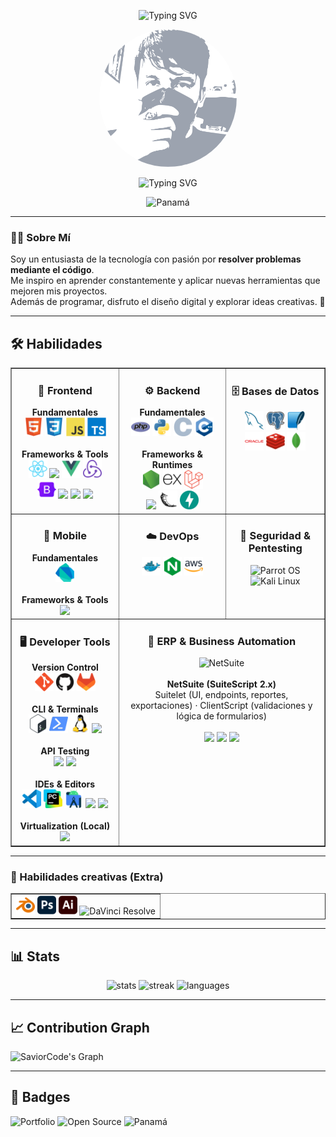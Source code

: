 <p align="center">
<img src="https://readme-typing-svg.herokuapp.com?font=Fira+Code&pause=1000&center=true&vCenter=true&repeat=false&width=435&lines=S4VI0R+C0D3" alt="Typing SVG" />
</p>

<p align="center">
  <img src="https://raw.githubusercontent.com/saviorcode/saviorcode/main/avatar.svg"
       width="220" alt="avatar" style="border-radius:50%;" />
</p>
  
</span>
</p>

<p align="center">
<img src="https://readme-typing-svg.herokuapp.com?font=Fira+Code&size=12&pause=1000&color=9C6DF7&center=true&vCenter=true&repeat=false&width=435&lines=Panamenian+FullStack+Dev" alt="Typing SVG" />
</p>

<p align="center">
<img src="https://upload.wikimedia.org/wikipedia/commons/a/ab/Flag_of_Panama.svg" alt="Panamá" width="32"/>
</p>


---

### 👨‍💻 Sobre Mí
Soy un entusiasta de la tecnología con pasión por **resolver problemas mediante el código**.  
Me inspiro en aprender constantemente y aplicar nuevas herramientas que mejoren mis proyectos.  
Además de programar, disfruto el diseño digital y explorar ideas creativas. 🎨

---


## 🛠 Habilidades

<table align="center" border="1" cellspacing="0" cellpadding="10">
  <tr>
<td align="center" valign="top" width="300">
      <h3>🎨 Frontend</h3>
      <b>Fundamentales</b><br/>
      <img height="30" src="https://raw.githubusercontent.com/devicons/devicon/master/icons/html5/html5-original.svg">
      <img height="30" src="https://raw.githubusercontent.com/devicons/devicon/master/icons/css3/css3-original.svg">
      <img height="30" src="https://raw.githubusercontent.com/devicons/devicon/master/icons/javascript/javascript-original.svg">
      <img height="30" src="https://raw.githubusercontent.com/devicons/devicon/master/icons/typescript/typescript-original.svg"><br/><br/>
      <b>Frameworks & Tools</b><br/>
      <img height="30" src="https://raw.githubusercontent.com/devicons/devicon/master/icons/react/react-original.svg">
      <img height="30" src="https://cdn.worldvectorlogo.com/logos/nextjs-2.svg">
      <img height="30" src="https://raw.githubusercontent.com/devicons/devicon/master/icons/vuejs/vuejs-original.svg">
      <img height="30" src="https://raw.githubusercontent.com/devicons/devicon/master/icons/redux/redux-original.svg"><br/>
      <img height="30" src="https://raw.githubusercontent.com/devicons/devicon/master/icons/bootstrap/bootstrap-original.svg">
      <img height="30" src="https://www.vectorlogo.zone/logos/tailwindcss/tailwindcss-icon.svg">
      <img height="30" src="https://www.chartjs.org/media/logo-title.svg">
      <img height="30" src="https://profilinator.rishav.dev/skills-assets/jquery.png">
    </td>
    <td align="center" valign="top" width="300">
      <h3>⚙️ Backend</h3>
      <b>Fundamentales</b><br/>
      <img height="30" src="https://raw.githubusercontent.com/devicons/devicon/master/icons/php/php-original.svg">
      <img height="30" src="https://raw.githubusercontent.com/devicons/devicon/master/icons/python/python-original.svg">
      <img height="30" src="https://raw.githubusercontent.com/devicons/devicon/master/icons/c/c-original.svg">
      <img height="30" src="https://raw.githubusercontent.com/devicons/devicon/master/icons/cplusplus/cplusplus-original.svg"><br/><br/>
      <b>Frameworks & Runtimes</b><br/>
      <img height="30" src="https://raw.githubusercontent.com/devicons/devicon/master/icons/nodejs/nodejs-original.svg">
      <img height="30" src="https://raw.githubusercontent.com/devicons/devicon/master/icons/express/express-original.svg">
      <img height="30" src="https://raw.githubusercontent.com/devicons/devicon/master/icons/laravel/laravel-original.svg"><br/>
      <img height="30" src="https://cdn.worldvectorlogo.com/logos/django.svg">
      <img height="30" src="https://raw.githubusercontent.com/devicons/devicon/master/icons/flask/flask-original.svg">
      <img height="30" src="https://raw.githubusercontent.com/devicons/devicon/master/icons/fastapi/fastapi-original.svg">
    </td>
    <td align="center" valign="top" width="300">
      <h3>🗄️ Bases de Datos</h3>
      <img height="30" src="https://raw.githubusercontent.com/devicons/devicon/master/icons/mysql/mysql-original.svg">
      <img height="30" src="https://raw.githubusercontent.com/devicons/devicon/master/icons/postgresql/postgresql-original.svg">
      <img height="30" src="https://raw.githubusercontent.com/devicons/devicon/master/icons/sqlite/sqlite-original.svg"><br/>
      <img height="30" src="https://raw.githubusercontent.com/devicons/devicon/master/icons/oracle/oracle-original.svg">
      <img height="30" src="https://raw.githubusercontent.com/devicons/devicon/master/icons/redis/redis-original.svg">
      <img height="30" src="https://raw.githubusercontent.com/devicons/devicon/master/icons/mongodb/mongodb-original.svg">
    </td>
  </tr>
  <tr>
    <td align="center" valign="top">
      <h3>📱 Mobile</h3>
      <b>Fundamentales</b><br/>
      <img height="30" src="https://raw.githubusercontent.com/devicons/devicon/master/icons/dart/dart-original.svg"><br/><br/>
      <b>Frameworks & Tools</b><br/>
      <img height="30" src="https://www.vectorlogo.zone/logos/flutterio/flutterio-icon.svg">
    </td>
    <td align="center" valign="top">
      <h3>☁️ DevOps</h3>
      <img height="30" src="https://raw.githubusercontent.com/devicons/devicon/master/icons/docker/docker-original.svg">
      <img height="30" src="https://raw.githubusercontent.com/devicons/devicon/master/icons/nginx/nginx-original.svg">
      <img height="30" src="https://raw.githubusercontent.com/devicons/devicon/master/icons/amazonwebservices/amazonwebservices-original-wordmark.svg">
    </td>
    <td align="center" valign="top">
      <h3>🔐 Seguridad & Pentesting</h3>
      <img height="30" src="https://tse3.mm.bing.net/th/id/OIP.PYERB_cLi2_djWV8JEy93QHaHa?r=0&w=474&h=474&c=7&p=0" alt="Parrot OS">
      <img height="30" src="https://www.kali.org/images/kali-logo.svg" alt="Kali Linux"><br/><br/>
    </td>
  </tr>
  <tr>
    <td align="center" valign="top">
      <h3>🖥️ Developer Tools</h3>
      <b>Version Control</b><br/>
        <img height="30" src="https://raw.githubusercontent.com/devicons/devicon/master/icons/git/git-original.svg">
        <img height="30" src="https://raw.githubusercontent.com/devicons/devicon/master/icons/github/github-original.svg">
        <img height="30" src="https://raw.githubusercontent.com/devicons/devicon/master/icons/gitlab/gitlab-original.svg"><br/><br/>
      <b>CLI & Terminals</b><br/>
        <img height="30" src="https://raw.githubusercontent.com/devicons/devicon/master/icons/bash/bash-original.svg">
        <img height="30" src="https://raw.githubusercontent.com/devicons/devicon/master/icons/powershell/powershell-original.svg">
        <img height="30" src="https://raw.githubusercontent.com/devicons/devicon/master/icons/linux/linux-original.svg">
        <img height="30" src="https://cdn.jsdelivr.net/gh/devicons/devicon/icons/windows8/windows8-original.svg"><br/><br/>
      <b>API Testing</b><br/>
        <img height="30" src="https://www.vectorlogo.zone/logos/getpostman/getpostman-icon.svg">
        <img height="30" src="https://insomnia.rest/images/insomnia-logo-light.svg"><br/><br/>
      <b>IDEs & Editors</b><br/>
      <img height="30" src="https://raw.githubusercontent.com/devicons/devicon/master/icons/vscode/vscode-original.svg">
      <img height="30" src="https://raw.githubusercontent.com/devicons/devicon/master/icons/pycharm/pycharm-original.svg">
      <img height="30" src="https://raw.githubusercontent.com/devicons/devicon/master/icons/androidstudio/androidstudio-original.svg">
      <img height="30" src="https://resources.jetbrains.com/storage/products/phpstorm/img/meta/phpstorm_logo_300x300.png">
      <img height="30" src="https://resources.jetbrains.com/storage/products/webstorm/img/meta/webstorm_logo_300x300.png"><br/><br/>
       <b>Virtualization (Local)</b><br/>
      <img height="30" src="https://upload.wikimedia.org/wikipedia/commons/d/d5/Virtualbox_logo.png">
    </td>
    <td colspan="3" align="center" valign="top">
      <h3>🧩 ERP & Business Automation</h3>
      <img height="30" src="https://avatars.githubusercontent.com/u/94555368?s=48&v=4" alt="NetSuite"><br/><br/>
      <b>NetSuite (SuiteScript 2.x)</b><br/>
      Suitelet (UI, endpoints, reportes, exportaciones) · ClientScript (validaciones y lógica de formularios)<br/><br/>
      <img height="22" src="https://img.shields.io/badge/NetSuite-SuiteScript%202.x-FF0000?logo=oracle&logoColor=white">
      <img height="22" src="https://img.shields.io/badge/Script-Suitelet-0A66C2">
      <img height="22" src="https://img.shields.io/badge/Script-ClientScript-0A66C2">
    </td>
  </tr>
  <tr>
    
  </tr>
</table>


---

### 🎨 Habilidades creativas (Extra)

<table align="center" border="1" cellspacing="0" cellpadding="10">
  <tr>
    <td align="center" valign="top">
      <img height="30" src="https://raw.githubusercontent.com/devicons/devicon/master/icons/blender/blender-original.svg" alt="Blender">
      <img height="30" src="https://raw.githubusercontent.com/devicons/devicon/master/icons/photoshop/photoshop-plain.svg" alt="Photoshop">
      <img height="30" src="https://raw.githubusercontent.com/devicons/devicon/master/icons/illustrator/illustrator-plain.svg" alt="Illustrator">
      <img height="30" src="https://upload.wikimedia.org/wikipedia/commons/thumb/9/90/DaVinci_Resolve_17_logo.svg/800px-DaVinci_Resolve_17_logo.svg.png" alt="DaVinci Resolve">
    </td>
  </tr>
</table>


---
## 📊 Stats
<p align="center">
  <img src="https://github-readme-stats.vercel.app/api?username=saviorcode&show_icons=true&theme=tokyonight" alt="stats" />
  <img src="https://github-readme-streak-stats.herokuapp.com/?user=saviorcode&theme=tokyonight" alt="streak" />
  <img src="https://github-readme-stats.vercel.app/api/top-langs/?username=saviorcode&layout=compact&theme=tokyonight" alt="languages" />
</p>

---

## 📈 Contribution Graph
![SaviorCode's Graph](https://github-readme-activity-graph.vercel.app/graph?username=saviorcode&theme=tokyo-night)

---

## 🚀 Badges
![Portfolio](https://img.shields.io/badge/Portfolio-Online-blue?style=for-the-badge&logo=google-chrome)
![Open Source](https://img.shields.io/badge/Open%20Source-Lover-green?style=for-the-badge&logo=github)
![Panamá](https://img.shields.io/badge/Made%20in-Panamá-red?style=for-the-badge&logo=flag)
